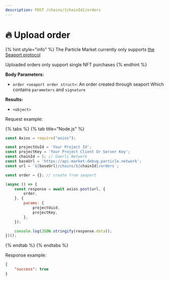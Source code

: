 ```yaml
---
description: POST /chains/{chainId}/orders
---
```


# 🔥 Upload order

{% hint style="info" %}
The Particle Market currently only supports [the Seaport protocol](https://github.com/ProjectOpenSea/seaport)

Uploaded orders only support single NFT purchases
{% endhint %}

**Body Parameters:**

* `order <seaport order struct>`: An order created through seaport Which contains `parameters` and `signature`

**Results:**

* `<object>`

Request example:

{% tabs %}
{% tab title="Node.js" %}
```javascript
const Axios = require("axios");

const projectUuId = 'Your Project Id';
const projectKey = 'Your Project Client Or Server Key';
const chainId = 5; // Goerli Network
const baseUrl = 'https://api-market-debug.particle.network';
const url = `${baseUrl}/chains/${chainId}/orders`;

const order = {}; // create from seaport

(async () => {
    const response = await axios.post(url, {
        order,
    }, {
        params: {
            projectUuid,
            projectKey,
        },
    });

    console.log(JSON.stringify(response.data));
})();
```
{% endtab %}
{% endtabs %}

Response example:

```json
{
    "success": true
}
```
